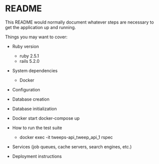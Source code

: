 # README

This README would normally document whatever steps are necessary to get the
application up and running.

Things you may want to cover:

* Ruby version
  - ruby 2.5.1
  - rails 5.2.0

* System dependencies
  - Docker

* Configuration

* Database creation

* Database initialization

* Docker start
  docker-compose up

* How to run the test suite
  - docker exec -it tweeps-api_tweep_api_1 rspec

* Services (job queues, cache servers, search engines, etc.)

* Deployment instructions